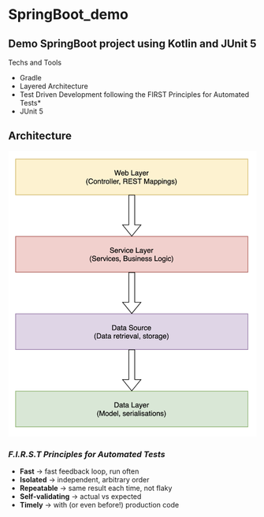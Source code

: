 # SpringBoot_demo

## Demo SpringBoot project using Kotlin and JUnit 5

Techs and Tools
- Gradle
- Layered Architecture
- Test Driven Development following the FIRST Principles for Automated Tests*
- JUnit 5

## Architecture
![architectureFlowDiagram](RestArchitectureFlow.png)

### *F.I.R.S.T Principles for Automated Tests*
- **Fast** -> fast feedback loop, run often
- **Isolated** -> independent, arbitrary order
- **Repeatable** -> same result each time, not flaky
- **Self-validating** -> actual vs expected
- **Timely** -> with (or even before!) production code
